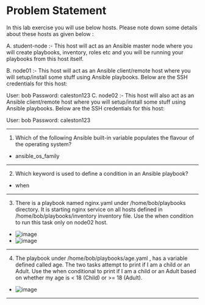 # Problem Statement

In this lab exercise you will use below hosts. Please note down some details about these hosts as given below :

A. student-node :- This host will act as an Ansible master node where you will create playbooks, inventory, roles etc and you will be running your playbooks from this host itself.

B. node01 :- This host will act as an Ansible client/remote host where you will setup/install some stuff using Ansible playbooks. Below are the SSH credentials for this host:

User: bob
Password: caleston123
C. node02 :- This host will also act as an Ansible client/remote host where you will setup/install some stuff using Ansible playbooks. Below are the SSH credentials for this host:

User: bob
Password: caleston123

-----------------------------------------------------------------------------------------------------------------------------------------------------------------------------------------------

1. Which of the following Ansible built-in variable populates the flavour of the operating system?
- ansible_os_family

-----------------------------------------------------------------------------------------------------------------------------------------------------------------------------------------------

2. Which keyword is used to define a condition in an Ansible playbook?
- when

-----------------------------------------------------------------------------------------------------------------------------------------------------------------------------------------------

3. There is a playbook named nginx.yaml under /home/bob/playbooks directory. It is starting nginx service on all hosts defined in /home/bob/playbooks/inventory inventory file. Use the when condition to run this task only on node02 host.
- ![image](https://github.com/user-attachments/assets/0c3f73a1-65d6-46b6-a92d-47015e92c0a6)
- ![image](https://github.com/user-attachments/assets/ef36b73e-14d1-4a22-b30f-0d680d4f9f04)

-----------------------------------------------------------------------------------------------------------------------------------------------------------------------------------------------

4. The playbook under /home/bob/playbooks/age.yaml , has a variable defined called age. The two tasks attempt to print if I am a child or an Adult. Use the when conditional to print if I am a child or an Adult based on whether my age is < 18 (Child) or >= 18 (Adult).
- ![image](https://github.com/user-attachments/assets/6f9b3b9f-567e-4fbc-be97-049d885b0a87)

-----------------------------------------------------------------------------------------------------------------------------------------------------------------------------------------------












